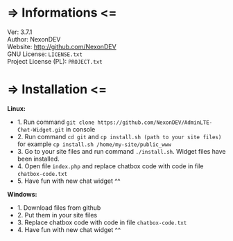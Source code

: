 # => Informations <=<br>
 Ver: 3.7.1<br>
 Author: NexonDEV<br>
 Website: http://github.com/NexonDEV<br>
 GNU License: <code>LICENSE.txt</code><br>
 Project License (PL): <code>PROJECT.txt</code>

# => Installation <=<br>
<b>Linux:</b><br>
<ul>
<li>1. Run command <code>git clone https://github.com/NexonDEV/AdminLTE-Chat-Widget.git</code> in console</li>
<li>2. Run command <code>cd git</code> and <code>cp install.sh (path to your site files)</code> for example <code>cp install.sh /home/my-site/public_www</code></li>
<li>3. Go to your site files and run command <code>./install.sh</code>. Widget files have been installed.</li>
<li>4. Open file <code>index.php</code> and replace chatbox code with code in file <code>chatbox-code.txt</code></li>
<li>5. Have fun with new chat widget ^^</li>
</ul>
<b>Windows:</b><br>
<ul>
<li>1. Download files from github</li>
<li>2. Put them in your site files</li>
<li>3. Replace chatbox code with code in file <code>chatbox-code.txt</code></li>
<li>4. Have fun with new chat widget ^^</li>
</ul>
